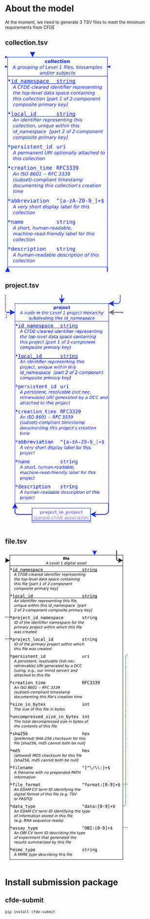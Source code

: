 
# About the model
At the moment, we need to generate 3 TSV files to meet the minimum requirements from CFDE

## collection.tsv
![collection.tsv](images/collection.png)

## project.tsv
![project.tsv](images/project.png)

## file.tsv
![file.tsv](images/file.png)

# Install submission package

## cfde-submit

```
pip install cfde-submit
```
